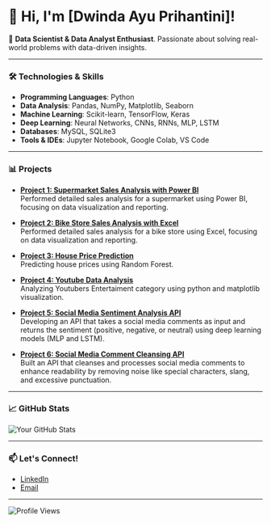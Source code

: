 # 👋 Hi, I'm [Dwinda Ayu Prihantini]!

🎯 **Data Scientist & Data Analyst Enthusiast**. Passionate about solving real-world problems with data-driven insights.

---

### 🛠️ Technologies & Skills

- **Programming Languages**: Python
- **Data Analysis**: Pandas, NumPy, Matplotlib, Seaborn
- **Machine Learning**: Scikit-learn, TensorFlow, Keras
- **Deep Learning**: Neural Networks, CNNs, RNNs, MLP, LSTM
- **Databases**: MySQL, SQLite3
- **Tools & IDEs**: Jupyter Notebook, Google Colab, VS Code

---

### 📊 Projects

- **[Project 1: Supermarket Sales Analysis with Power BI](https://github.com/dwindaayu/Supermarket-Sales-Analysis-with-Power-BI)**  
  Performed detailed sales analysis for a supermarket using Power BI, focusing on data visualization and reporting.
  
- **[Project 2: Bike Store Sales Analysis with Excel](https://github.com/dwindaayu/Bike-Store-Sales-Analysis)**  
  Performed detailed sales analysis for a bike store using Excel, focusing on data visualization and reporting.

- **[Project 3: House Price Prediction](https://github.com/dwindaayu/House-Price-Prediction)**  
  Predicting house prices using Random Forest.

- **[Project 4: Youtube Data Analysis](https://github.com/dwindaayu/YouTube-Data-Analysis)**  
  Analyzing Youtubers Entertaiment category using python and matplotlib visualization.

- **[Project 5: Social Media Sentiment Analysis API](https://github.com/dwindaayu/Social-Media-Sentiment-Analysis-API)**  
  Developing an API that takes a social media comments as input and returns the sentiment (positive, negative, or neutral) using deep learning models (MLP and LSTM).

- **[Project 6: Social Media Comment Cleansing API](https://github.com/dwindaayu/Social-Media-Comment-Cleansing-API)**  
  Built an API that cleanses and processes social media comments to enhance readability by removing noise like special characters, slang, and excessive punctuation.

---

### 📈 GitHub Stats

![Your GitHub Stats](https://github-readme-stats.vercel.app/api?username=dwindaayu&show_icons=true&theme=radical)

---

### 📫 Let's Connect!

- [LinkedIn](https://www.linkedin.com/in/dwindaayuprihantini/)
- [Email](mailto:ayudwindap@gmail.com)

---

![Profile Views](https://komarev.com/ghpvc/?username=dwindaayu&color=blueviolet)
